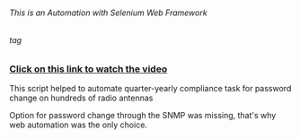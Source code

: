 ###### This is an Automation with Selenium Web Framework <h6> tag


<h3><a href="https://arturfatkul.github.io/webautomation-4radio-antennas/">Сlick on this link to watch the video</a></h3>
 
This script helped to automate quarter-yearly compliance task for password change on hundreds of radio antennas

Option for password change through the SNMP was missing, that's why web automation was the only choice.
